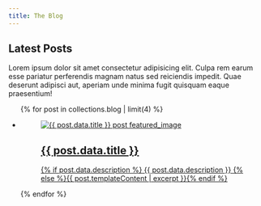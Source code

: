 ```yaml
---
title: The Blog
---
```


## Latest Posts

Lorem ipsum dolor sit amet consectetur adipisicing elit. Culpa rem earum esse pariatur perferendis magnam natus sed reiciendis impedit. Quae deserunt adipisci aut, aperiam unde minima fugit quisquam eaque praesentium!

<ul class="featured__posts">
{% for post in collections.blog | limit(4) %}
<li>
  <figure>
    <a href="{{ post.url }}">
    <img class="featured__image" src="{{ post.data.featured_image | default('/assets/images/testing.jpg', true) }}" alt="{{ post.data.title }} post featured_image">
    <figcaption>
        <h2>{{ post.data.title }}</h2>
        <p>{% if post.data.description %}
          {{ post.data.description }}
          {% else %}{{ post.templateContent | excerpt }}{% endif %}</p>
      </figcaption>
    </a>
    </figure>
  </li>
{% endfor %}
</ul>
